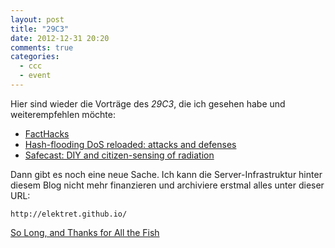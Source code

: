 ```yaml
---
layout: post
title: "29C3"
date: 2012-12-31 20:20
comments: true
categories:
  - ccc
  - event
---
```

Hier sind wieder die Vorträge des _29C3_, die
ich gesehen habe und weiterempfehlen möchte:

* [FactHacks][facthacks]
* [Hash-flooding DoS reloaded: attacks and defenses][hashflooding]
* [Safecast: DIY and citizen-sensing of radiation][safecast]

Dann gibt es noch eine neue Sache. Ich kann die
Server-Infrastruktur hinter diesem Blog nicht mehr finanzieren
und archiviere erstmal alles unter dieser URL:

    http://elektret.github.io/

[So Long, and Thanks for All the Fish][wikipedia]

[facthacks]: http://data/mirror.fem-net.de/CCC/29C3/mp4-h264-HQ/29c3-5275-en-facthacks_h264.mp4
[hashflooding]: http://data/mirror.fem-net.de/CCC/29C3/mp4-h264-HQ/29c3-5152-en-hashflooding_dos_reloaded_h264.mp4
[safecast]: http://data/mirror.fem-net.de/CCC/29C3/mp4-h264-HQ/29c3-5140-en-safecast_h264.mp4
[github]: https://github.com/elektret/elektret.github.com
[wikipedia]: http://en.wikipedia.org/wiki/So_Long,_and_Thanks_for_All_the_Fish
